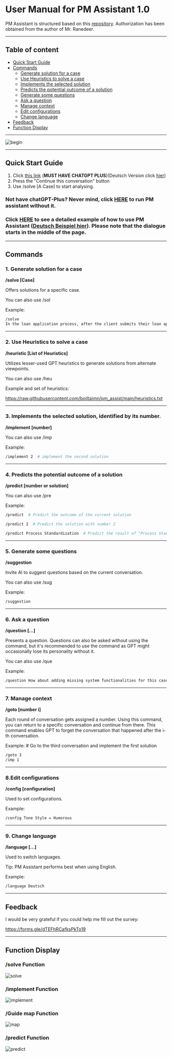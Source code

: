 # User Manual for PM Assistant 1.0
PM Assistant is structured based on this [repository](https://github.com/JushBJJ/Mr.-Ranedeer-AI-Tutor/tree/main). Authorization has been obtained from the author of Mr. Ranedeer.

---

## Table of content

- [Quick Start Guide](#quick-start-guide)
- [Commands](#commands)
  - [Generate solution for a case](#1-generate-solution-for-a-case)
  - [Use Heuristics to solve a case](#2-use-heuristics-to-solve-a-case)
  - [Implements the selected solution](#3-implements-the-selected-solution-identified-by-its-number)
  - [Predicts the potential outcome of a solution](#4-predicts-the-potential-outcome-of-a-solution)
  - [Generate some questions](#5-generate-some-questions)
  - [Ask a question](#6-ask-a-question)
  - [Manage context](#7-manage-context)
  - [Edit configurations](#8edit-configurations)
  - [Change language](#9-change-language)
- [Feedback](#feedback)
- [Function Display](#function-display)

---
![begin](data/begin1.png)

---
## Quick Start Guide

1. Click [this link](https://chat.openai.com/share/fdad9e87-c9e8-4c73-b041-8a93fea19754) (**MUST HAVE CHATGPT PLUS**)(Deutsch Version click [hier](https://chat.openai.com/share/21e60491-cadf-444a-b08a-bf185fcda90d))
2. Press the "Continue this conversation" button
3. Use /solve [A Case] to start analysing.

### Not have chatGPT-Plus? Never mind, click [HERE](https://github.com/boiltaimn/pm_assist/blob/main/prompt_set.md) to run PM assistant without it. 

### Click [HERE](https://chat.openai.com/share/072ca5b0-f18d-4583-ad40-8b4eb164fcdb) to see  a detailed example of how to use PM Assistant ([Deutsch Beispiel hier](https://chat.openai.com/share/795252a5-1228-4f7e-9786-07956f40a27f)). Please note that the dialogue starts in the middle of the page.

---
## Commands
### 1. Generate solution for a case
**/solve [Case]** 

Offers solutions for a specific case.

You can also use /sol

Example:
```bash
/solve
In the loan application process, after the client submits their loan application, the clerk performs three checks in a random order: identity check, verification, and creditworthiness check. If any of these checks fail, the application is rejected. However, since there is no predefined order for conducting the checks, it leads to an issue of overprocessing.
```

---
### 2. Use Heuristics to solve a case
**/heuristic [List of Heuristics]**

Utilizes lesser-used GPT heuristics to generate solutions from alternate viewpoints.

You can also use /heu

Example and set of heuristics:

https://raw.githubusercontent.com/boiltaimn/pm_assist/main/heuristics.txt

---
### 3. Implements the selected solution, identified by its number.
**/implement [number]**

You can also use /imp

Example:
```bash
/implement 2  # implement the second solution
```

---
### 4. Predicts the potential outcome of a solution
**/predict [number or solution]**

You can also use /pre

Example:
```bash
/predict  # Predict the outcome of the current solution
```
```bash
/predict 2  # Predict the solution with number 2
```
```bash
/predict Process Standardization  # Predict the result of "Process Standardization"
```

---
### 5. Generate some questions
**/suggestion**

Invite AI to suggest questions based on the current conversation.

You can also use /sug

Example:
```bash
/suggestion
```

---
### 6. Ask a question
**/question [...]**

Presents a question. Questions can also be asked without using the command, but it's recommended to use the command as GPT might occasionally lose its personality without it.

You can also use /que

Example:
```bash
/question How about adding missing system functionalities for this case?
```

---
### 7. Manage context 
**/goto [number i]**

Each round of conversation gets assigned a number. Using this command, you can return to a specific conversation and continue from there. This command enables GPT to forget the conversation that happened after the i-th conversation.

Example: # Go to the third conversation and implement the first solution
```bash
/goto 3 
/imp 1
```

---
### 8.Edit configurations
**/config [configuration]**

Used to set configurations.

Example: 
```bash
/config Tone Style = Humorous
```
---
### 9. Change language
**/language [...]**

Used to switch languages.

Tip: PM Assistant performs best when using English.

Example: 
```bash
/language Deutsch
```
---

## Feedback
I would be very grateful if you could help me fill out the survey:

https://forms.gle/dTEFhRCafksPkTo19

---
## Function Display
### /solve Function
![solve](data/solve1.png)
### /implement Function
![implement](data/implement.png)
### /Guide map Function
![map](data/map.png)
### /predict Function
![predict](data/predict.png)